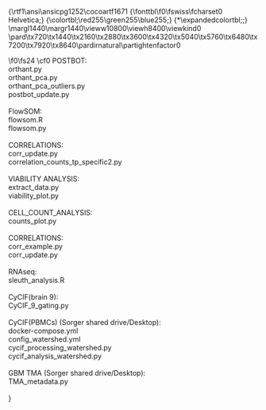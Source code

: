 {\rtf1\ansi\ansicpg1252\cocoartf1671
{\fonttbl\f0\fswiss\fcharset0 Helvetica;}
{\colortbl;\red255\green255\blue255;}
{\*\expandedcolortbl;;}
\margl1440\margr1440\vieww10800\viewh8400\viewkind0
\pard\tx720\tx1440\tx2160\tx2880\tx3600\tx4320\tx5040\tx5760\tx6480\tx7200\tx7920\tx8640\pardirnatural\partightenfactor0

\f0\fs24 \cf0 POSTBOT:\
orthant.py\
orthant_pca.py\
orthant_pca_outliers.py\
postbot_update.py\
\
FlowSOM:\
flowsom.R\
flowsom.py\
\
CORRELATIONS:\
corr_update.py\
correlation_counts_tp_specific2.py\
\
VIABILITY ANALYSIS:\
extract_data.py\
viability_plot.py\
\
CELL_COUNT_ANALYSIS:\
counts_plot.py\
\
CORRELATIONS:\
corr_example.py\
corr_update.py\
\
RNAseq:\
sleuth_analysis.R\
\
CyCIF(brain 9):\
CyCIF_9_gating.py\
\
CyCIF(PBMCs) (Sorger shared drive/Desktop):\
docker-compose.yml\
config_watershed.yml\
cycif_processing_watershed.py\
cycif_analysis_watershed.py\
\
GBM TMA (Sorger shared drive/Desktop):\
TMA_metadata.py\
\
}